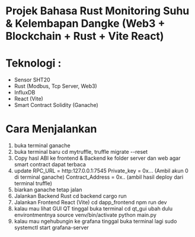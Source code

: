 # Projek Bahasa Rust Monitoring Suhu & Kelembapan Dangke (Web3 + Blockchain + Rust + Vite React)
# Teknologi :
- Sensor SHT20
- Rust (Modbus, Tcp Server, Web3)
- InfluxDB
- React (Vite)
- Smart Contract Solidity (Ganache)
# Cara Menjalankan
1. buka terminal ganache
2. buka terminal baru cd mytruffle, truffle migrate --reset
3. Copy hasl ABI ke frontend & Backend ke folder server dan web agar smart contract dapat terbaca
4. update RPC_URL = http:127.0.0.1:7545 Private_key = 0x... (Ambil akun 0 di terminal ganache) Contract_Address = 0x.. (ambil hasil deploy dari terminal truffle)
5. biarkan ganache tetap jalan
6. Jalankan Backend Rust cd backend cargo run
7. Jalankan Frontend React (Vite) cd dapp_frontend npm run dev
8. kalau mau lihat GUI QT tinggal buka terminal cd qt_gui ubah dulu environtmentnya source venv/bin/activate python main.py
9. kalau mau ngehubungin ke grafana tinggal buka terminal lagi sudo systemctl start grafana-server
